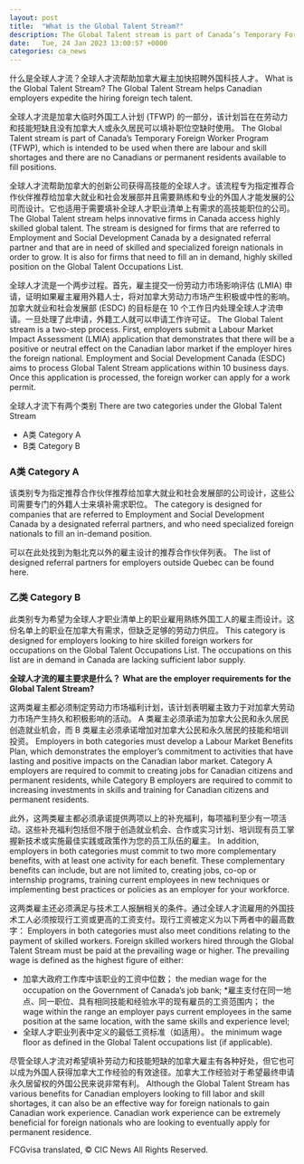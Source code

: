 ```yaml
---
layout: post
title:  "What is the Global Talent Stream?"
description: The Global Talent stream is part of Canada’s Temporary Foreign Worker Program (TFWP), which is intended to be used when there are labour and skill shortages and there are no Canadians or permanent residents available to fill positions. Schedule a Free Work Permit Consultation with the Cohen Immigration Law Firm The Global Talent stream helps […]
date:   Tue, 24 Jan 2023 13:00:57 +0000
categories: ca_news
---
```


什么是全球人才流？全球人才流帮助加拿大雇主加快招聘外国科技人才。	What is the Global Talent Stream? The Global Talent Stream helps Canadian employers expedite the hiring foreign tech talent.
	
全球人才流是加拿大临时外国工人计划 (TFWP) 的一部分，该计划旨在在劳动力和技能短缺且没有加拿大人或永久居民可以填补职位空缺时使用。	The Global Talent stream is part of Canada’s Temporary Foreign Worker Program (TFWP), which is intended to be used when there are labour and skill shortages and there are no Canadians or permanent residents available to fill positions.
	
全球人才流帮助加拿大的创新公司获得高技能的全球人才。该流程专为指定推荐合作伙伴推荐给加拿大就业和社会发展部并且需要熟练和专业的外国人才能发展的公司而设计。它也适用于需要填补全球人才职业清单上有需求的高技能职位的公司。	The Global Talent stream helps innovative firms in Canada access highly skilled global talent. The stream is designed for firms that are referred to Employment and Social Development Canada by a designated referral partner and that are in need of skilled and specialized foreign nationals in order to grow. It is also for firms that need to fill an in demand, highly skilled position on the Global Talent Occupations List.
	
全球人才流是一个两步过程。首先，雇主提交一份劳动力市场影响评估 (LMIA) 申请，证明如果雇主雇用外籍人士，将对加拿大劳动力市场产生积极或中性的影响。加拿大就业和社会发展部 (ESDC) 的目标是在 10 个工作日内处理全球人才流申请。一旦处理了此申请，外籍工人就可以申请工作许可证。	The Global Talent stream is a two-step process. First, employers submit a Labour Market Impact Assessment (LMIA) application that demonstrates that there will be a positive or neutral effect on the Canadian labor market if the employer hires the foreign national. Employment and Social Development Canada (ESDC) aims to process Global Talent Stream applications within 10 business days. Once this application is processed, the foreign worker can apply for a work permit.
	
全球人才流下有两个类别	There are two categories under the Global Talent Stream
	
* A类	  Category A
* B类	  Category B
	
### A类	Category A
	
该类别专为指定推荐合作伙伴推荐给加拿大就业和社会发展部的公司设计，这些公司需要专门的外籍人士来填补需求职位。	The category is designed for companies that are referred to Employment and Social Development Canada by a designated referral partners, and who need specialized foreign nationals to fill an in-demand position.
	
可以在此处找到为魁北克以外的雇主设计的推荐合作伙伴列表。	The list of designed referral partners for employers outside Quebec can be found here.
	
### 乙类	Category B
	
此类别专为希望为全球人才职业清单上的职业雇用熟练外国工人的雇主而设计。这份名单上的职业在加拿大有需求，但缺乏足够的劳动力供应。	This category is designed for employers looking to hire skilled foreign workers for occupations on the Global Talent Occupations List. The occupations on this list are in demand in Canada are lacking sufficient labor supply.
	
**全球人才流的雇主要求是什么？**	**What are the employer requirements for the Global Talent Stream?**
	
这两类雇主都必须制定劳动力市场福利计划，该计划表明雇主致力于对加拿大劳动力市场产生持久和积极影响的活动。 A 类雇主必须承诺为加拿大公民和永久居民创造就业机会，而 B 类雇主必须承诺增加对加拿大公民和永久居民的技能和培训投资。	Employers in both categories must develop a Labour Market Benefits Plan, which demonstrates the employer’s commitment to activities that have lasting and positive impacts on the Canadian labor market. Category A employers are required to commit to creating jobs for Canadian citizens and permanent residents, while Category B employers are required to commit to increasing investments in skills and training for Canadian citizens and permanent residents.
	
此外，这两类雇主都必须承诺提供两项以上的补充福利，每项福利至少有一项活动。这些补充福利包括但不限于创造就业机会、合作或实习计划、培训现有员工掌握新技术或实施最佳实践或政策作为您的员工队伍的雇主。	In addition, employers in both categories must commit to two more complementary benefits, with at least one activity for each benefit. These complementary benefits can include, but are not limited to, creating jobs, co-op or internship programs, training current employees in new techniques or implementing best practices or policies as an employer for your workforce.
	
这两类雇主还必须满足与技术工人报酬相关的条件。通过全球人才流雇用的外国技术工人必须按现行工资或更高的工资支付。现行工资被定义为以下两者中的最高数字：	Employers in both categories must also meet conditions relating to the payment of skilled workers. Foreign skilled workers hired through the Global Talent Stream must be paid at the prevailing wage or higher. The prevailing wage is defined as the highest figure of either:
	
* 加拿大政府工作库中该职业的工资中位数；	  the median wage for the occupation on the Government of Canada’s job bank;
*雇主支付在同一地点、同一职位、具有相同技能和经验水平的现有雇员的工资范围内；	  the wage within the range an employer pays current employees in the same position at the same location, with the same skills and experience level;
* 全球人才职业列表中定义的最低工资标准（如适用）。	  the minimum wage floor as defined in the Global Talent occupations list (if applicable).
	
尽管全球人才流对希望填补劳动力和技能短缺的加拿大雇主有各种好处，但它也可以成为外国人获得加拿大工作经验的有效途径。加拿大工作经验对于希望最终申请永久居留权的外国公民来说非常有利。	Although the Global Talent Stream has various benefits for Canadian employers looking to fill labor and skill shortages, it can also be an effective way for foreign nationals to gain Canadian work experience. Canadian work experience can be extremely beneficial for foreign nationals who are looking to eventually apply for permanent residence.

FCGvisa translated, © CIC News All Rights Reserved.
